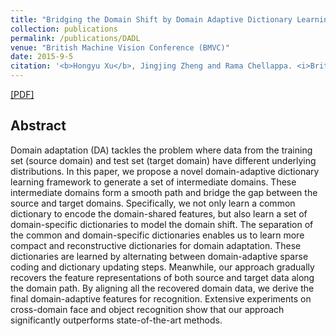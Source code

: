 ```yaml
---
title: "Bridging the Domain Shift by Domain Adaptive Dictionary Learning"
collection: publications
permalink: /publications/DADL
venue: "British Machine Vision Conference (BMVC)"
date: 2015-9-5
citation: '<b>Hongyu Xu</b>, Jingjing Zheng and Rama Chellappa. <i>British Machine Vision Conference</i>. <b>BMVC 2015</b>. <b> <span style="color:red">Oral Presentation</span> </b>'
---
```

[[PDF]](https://hyxu2006.github.io/files/DADL_BMVC2015.pdf)


## Abstract
Domain adaptation (DA) tackles the problem where data from the training set (source domain) and test set (target domain) have different underlying distributions. In this paper, we propose a novel domain-adaptive dictionary learning framework to generate a set of intermediate domains. These intermediate domains form a smooth path and bridge the gap between the source and target domains. Specifically, we not only learn a common dictionary to encode the domain-shared features, but also learn a set of domain-specific dictionaries to model the domain shift. The separation of the common and domain-specific dictionaries enables us to learn more compact and reconstructive dictionaries for domain adaptation. These dictionaries are learned by alternating between domain-adaptive sparse coding and dictionary updating steps. Meanwhile, our approach gradually recovers the feature representations of both source and target data along the domain path. By aligning all the recovered domain data, we derive the final domain-adaptive features for recognition. Extensive experiments on cross-domain face and object recognition show that our approach significantly outperforms state-of-the-art methods.
